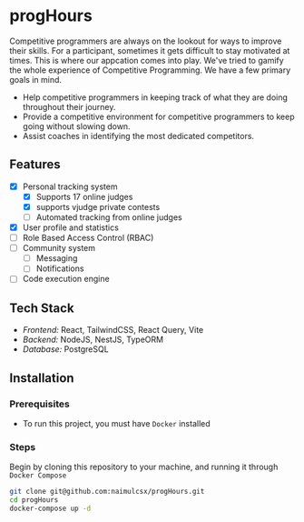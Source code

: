 # progHours

Competitive programmers are always on the lookout for ways to improve their skills. For a participant, sometimes it gets difficult to stay motivated at times. This is where our appcation comes into play. We've tried to gamify the whole experience of Competitive Programming. We have a few primary goals in mind. 

- Help competitive programmers in keeping track of what they are doing throughout their journey.
- Provide a competitive environment for competitive programmers to keep going without slowing down.
- Assist coaches in identifying the most dedicated competitors.

## Features
- [x] Personal tracking system
  - [x] Supports 17 online judges
  - [x] supports vjudge private contests
  - [ ] Automated tracking from online judges
- [x] User profile and statistics
- [ ] Role Based Access Control (RBAC)
- [ ] Community system
  - [ ] Messaging
  - [ ] Notifications
- [ ] Code execution engine

## Tech Stack
- *Frontend:* React, TailwindCSS, React Query, Vite
- *Backend:* NodeJS, NestJS, TypeORM
- *Database:* PostgreSQL

## Installation

### Prerequisites

- To run this project, you must have `Docker` installed

### Steps

Begin by cloning this repository to your machine, and running it through `Docker Compose`

```bash
git clone git@github.com:naimulcsx/progHours.git
cd progHours
docker-compose up -d
```
